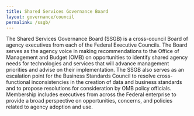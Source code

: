 ```yaml
---
title: Shared Services Governance Board
layout: governance/council
permalink: /ssgb/
---
```


The Shared Services Governance Board (SSGB) is a cross-council Board of agency executives from each of the Federal Executive Councils. The Board serves as the agency voice in making recommendations to the Office of Management and Budget (OMB) on opportunities to identify shared agency needs for technologies and services that will advance management priorities and advise on their implementation. The SSGB also serves as an escalation point for the Business Standards Council to resolve cross-functional inconsistencies in the creation of data and business standards and to propose resolutions for consideration by OMB policy officials. Membership includes executives from across the Federal enterprise to provide a broad perspective on opportunities, concerns, and policies related to agency adoption and use.
